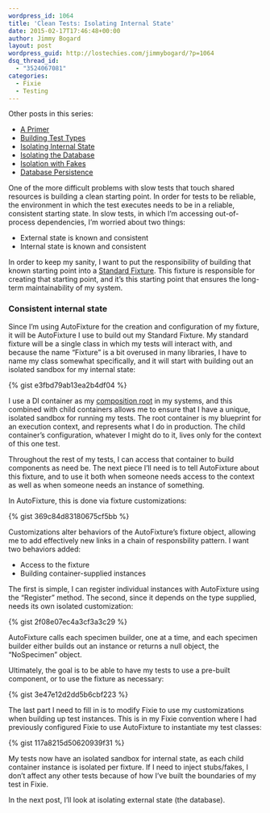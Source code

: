 ```yaml
---
wordpress_id: 1064
title: 'Clean Tests: Isolating Internal State'
date: 2015-02-17T17:46:48+00:00
author: Jimmy Bogard
layout: post
wordpress_guid: http://lostechies.com/jimmybogard/?p=1064
dsq_thread_id:
  - "3524067081"
categories:
  - Fixie
  - Testing
---
```

Other posts in this series:

  * [A Primer](http://lostechies.com/jimmybogard/2015/01/29/clean-tests-a-primer/ "Clean Tests: A Primer")
  * [Building Test Types](http://lostechies.com/jimmybogard/2015/02/05/clean-tests-building-test-types/ "Clean Tests: Building Test Types")
  * [Isolating Internal State](http://lostechies.com/jimmybogard/2015/02/17/clean-tests-isolating-internal-state/)
  * [Isolating the Database](http://lostechies.com/jimmybogard/2015/03/02/clean-tests-isolating-the-database/)
  * [Isolation with Fakes](https://lostechies.com/jimmybogard/2015/03/24/clean-tests-isolation-with-fakes/ "Clean Tests: Isolation with Fakes")
  * [Database Persistence](https://lostechies.com/jimmybogard/2015/04/07/clean-tests-database-peristence)

One of the more difficult problems with slow tests that touch shared resources is building a clean starting point. In order for tests to be reliable, the environment in which the test executes needs to be in a reliable, consistent starting state. In slow tests, in which I’m accessing out-of-process dependencies, I’m worried about two things:

  * External state is known and consistent
  * Internal state is known and consistent

In order to keep my sanity, I want to put the responsibility of building that known starting point into a [Standard Fixture](http://xunitpatterns.com/Standard%20Fixture.html). This fixture is responsible for creating that starting point, and it’s this starting point that ensures the long-term maintainability of my system.

### Consistent internal state

Since I’m using AutoFixture for the creation and configuration of my fixture, it will be AutoFixture I use to build out my Standard Fixture. My standard fixture will be a single class in which my tests will interact with, and because the name “Fixture” is a bit overused in many libraries, I have to name my class somewhat specifically, and it will start with building out an isolated sandbox for my internal state:

{% gist e3fbd79ab13ea2b4df04 %}

I use a DI container as my [composition root](http://blog.ploeh.dk/2011/07/28/CompositionRoot/) in my systems, and this combined with child containers allows me to ensure that I have a unique, isolated sandbox for running my tests. The root container is my blueprint for an execution context, and represents what I do in production. The child container’s configuration, whatever I might do to it, lives only for the context of this one test.

Throughout the rest of my tests, I can access that container to build components as need be. The next piece I’ll need is to tell AutoFixture about this fixture, and to use it both when someone needs access to the context as well as when someone needs an instance of something.

In AutoFixture, this is done via fixture customizations:

{% gist 369c84d83180675cf5bb %}

Customizations alter behaviors of the AutoFixture’s fixture object, allowing me to add effectively new links in a chain of responsbility pattern. I want two behaviors added:

  * Access to the fixture
  * Building container-supplied instances

The first is simple, I can register individual instances with AutoFixture using the “Register” method. The second, since it depends on the type supplied, needs its own isolated customization:

{% gist 2f08e07ec4a3cf3a3c29 %}

AutoFixture calls each specimen builder, one at a time, and each specimen builder either builds out an instance or returns a null object, the “NoSpecimen” object.

Ultimately, the goal is to be able to have my tests to use a pre-built component, or to use the fixture as necessary:

{% gist 3e47e12d2dd5b6cbf223 %}

The last part I need to fill in is to modify Fixie to use my customizations when building up test instances. This is in my Fixie convention where I had previously configured Fixie to use AutoFixture to instantiate my test classes:

{% gist 117a8215d50620939f31 %}

My tests now have an isolated sandbox for internal state, as each child container instance is isolated per fixture. If I need to inject stubs/fakes, I don’t affect any other tests because of how I’ve built the boundaries of my test in Fixie.

In the next post, I’ll look at isolating external state (the database).